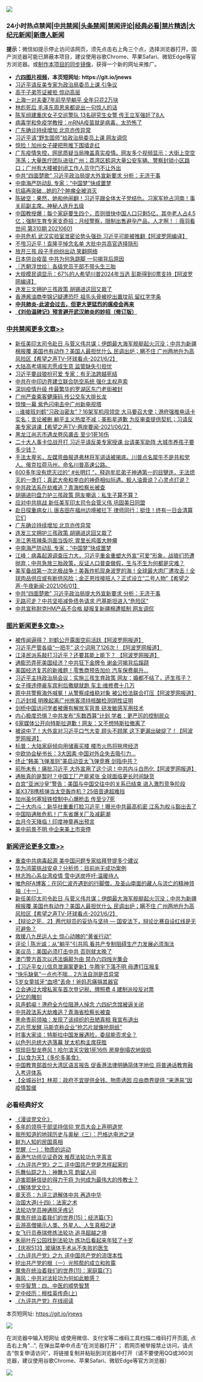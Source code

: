 ![](https://raw.githubusercontent.com/fqnews/bnews/master/64photo/fqnews-qr.jpg)

<div id="tt">
<h3>24小时热点禁闻|<a href="#%E4%B8%AD%E5%85%B1%E7%A6%81%E9%97%BB%E6%9B%B4%E5%A4%9A%E6%96%87%E7%AB%A0">中共禁闻</a>|<a href="#%E5%9B%BE%E7%89%87%E6%96%B0%E9%97%BB%E6%9B%B4%E5%A4%9A%E6%96%87%E7%AB%A0">头条禁闻</a>|<a href="#%E6%96%B0%E9%97%BB%E8%AF%84%E8%AE%BA%E6%9B%B4%E5%A4%9A%E6%96%87%E7%AB%A0">禁闻评论|<a href="#%E5%BF%85%E7%9C%8B%E7%BB%8F%E5%85%B8%E5%A5%BD%E6%96%87">经典必看|<a href="/video.md#%E7%A6%81%E7%89%87%E7%B2%BE%E9%80%89">禁片精选</a>|<a href="https://github.com/fqnews/djy/blob/master/gb/nf1351518.md#1">大纪元新闻</a>|<a href="https://github.com/fqnews/ntdtv/blob/master/gb/prog204.md#1">新唐人新闻</a></h3>
<div><b>提示：</b>微信如提示停止访问该网页，须先点击右上角三个点，选择浏览器打开。国产浏览器可能已屏蔽本项目，建议使用谷歌Chrome、苹果Safari、微软Edge等官方浏览器。或<a href="https://github.com/fqnews/bnews/blob/master/%E5%88%B6%E4%BD%9Cgit%E7%A6%81%E9%97%BB%E9%95%9C%E5%83%8F.md">制作本项目的同步镜像</a>，获得一个新的网址来推广。</div>
<ul>
<li><b><a href="http://d1.bdrive.tk/64.mp4" target="_blank">六四图片视频</a>，本页短网址: https://git.io/jnews</b></li>
<li><a href="/cbnews/20210602/1558303.md">习近平请反美专家为政治局委员上课 引争议</a></li>
<li><a href="/bannedvideo/20210602/1558710.md">高干子弟签证被拒  惊动高层</a></li>
<li><a href="/cbnews/20210602/1558270.md">上海一对夫妻7年前早早躺平 全年只花2万块</a></li>
<li><a href="/cnnews/20210602/1558324.md">林彪死后 毛泽东周恩来都说出一句惊人的话</a></li>
<li><a href="/cbnews/20210602/1558461.md">陈军组建重庆女子交巡警队 13名研究生女警 传王立军强奸了8人</a></li>
<li><a href="/comments/20210602/1558462.md">病毒学和免疫学教授：mRNA疫苗就是病毒，太恐怖了</a></li>
<li><a href="/cbnews/20210602/1558616.md">广东确诊持续增加 北京亦传异常</a></li>
<li><a href="/cnnews/20210602/1558489.md">习近平请“野生国师”给政治局委员上课 网友调侃</a></li>
<li><a href="/cnnews/20210602/1558323.md">惊险！加州女子硬把熊推下围墙走红</a></li>
<li><a href="/bannedvideo/20210602/1558726.md">广东疫情失控，网民质疑当局掩盖真实疫情。网友多个视频显示：大街上空空荡荡；大量医疗团队进驻广州；荔湾区鹤洞大量公安车辆、警察封锁小区路口；广州有大楼被封闭工作人员守门不让外出</a></li>
<li><a href="/cbnews/20210602/1558535.md">中共“四面楚歌” 习近平政治局提大外宣新要求 分析：无济于事</a></li>
<li><a href="/cbnews/20210602/1558544.md">中南海严防动乱 专家：“中国梦”快成噩梦</a></li>
<li><a href="/cnnews/20210602/1558286.md">抗癌再突破…她的7个肿瘤全被消灭</a></li>
<li><a href="/bannedvideo/20210602/1558721.md">陈破空：果然，她和他闹翻！习近平跟全体太子党结仇。习家军抢占河南！事关前副主席。神秘人连升五级</a></li>
<li><a href="/bannedvideo/20210602/1558538.md">中国教授爆：每个家庭要生四个，否则很快中国人口只剩5亿，其中老人占4.5亿；强制生育专家支奇招：月经警察，限制出售避孕产品，人才啊！｜薇羽看世间 第310期 20210601</a></li>
<li><a href="/worldnews/20210602/1558617.md">中共危机 武汉实验室泄密论势头强劲 习近平可能被推翻【阿波罗网编译】</a></li>
<li><a href="/comments/20210602/1558247.md">不甩习近平！袁隆平悼念名单 大批中共高官选择隐形</a></li>
<li><a href="/cbnews/20210602/1558439.md">放开三孩 段子手纷纷出动 笑翻网络</a></li>
<li><a href="/cnnews/20210602/1558346.md">日本供台疫苗 中共为何急跳脚 一句揭背后原因</a></li>
<li><a href="/ssgc/20210602/1558454.md">〖兲朝浮世绘〗各级党员干部不带头生三胎</a></li>
<li><a href="/cnnews/20210602/1558678.md">大规模民调显示：67%的人希望川普2024年当选 彭斯得到0票支持【阿波罗网编译】</a></li>
<li><a href="/cbnews/20210602/1558581.md">连发三文拥护三孩政策 胡锡进这回又栽了</a></li>
<li><a href="/cnnews/20210602/1558325.md">香港酱油商李锦记疑遭恐吓 祖先头骨被挖出置坟前 留红字字条</a></li>
<li><b><a href="/comments/20200211/1275071.md" target="_blank">中共肺炎-此波会过去，但更大更猛烈的瘟疫会再来</a></b></li>
<li><b><a href="/comments/20200207/1272816.md" target="_blank">《刘伯温碑记》预言避开武汉肺炎的妙招（修订版）</a></b></li>
</ul>
</div>

<div class="catlist">
<h3><a href="/cbnews/" target="_blank">中共禁闻</a><span><a href="/cbnews/" target="_blank" rel="nofollow">更多文章>></a></span></h3>
<ul>
<li><a href="/comments/20210603/1558933.md" target="_blank">新任美印太司令赴日 与菅义伟共谋；伊朗最大海军舰艇起火沉没；中共为新疆棉报覆 美国也有动作？美国人最担忧什么 民调出炉；瞒不住 广州两地升为高风险区【希望之声TV-环球看点-2021/6/2】</a></li>
<li><a href="/cbnews/20210602/1558883.md" target="_blank">大陆高考填报志愿成生意 监管缺失引担忧</a></li>
<li><a href="/cbnews/20210602/1558871.md" target="_blank">习近平要战狼扮可爱 专家：有无法跨越死结</a></li>
<li><a href="/cbnews/20210602/1558870.md" target="_blank">中共在中印边界建立联合防空系统 强化主权声索</a></li>
<li><a href="/cbnews/20210602/1558869.md" target="_blank">深圳疫情升级 传最繁华的罗湖区东门老街被封</a></li>
<li><a href="/cbnews/20210602/1558843.md" target="_blank">广州严查乘客健康码 传公交车大排长龙</a></li>
<li><a href="/cbnews/20210602/1558842.md" target="_blank">惊悚一幕 紫色闪电击中广州新电视塔</a></li>
<li><a href="/comments/20210602/1558767.md" target="_blank">💥谁接班刘鹤“习政治密友”？16架军机闯领空 大马要召大使；港府强推电话卡实名；言论被删 躺平主义热度不减；美影星道歉 为反审查提供契机；习请反美专家讲课【希望之声TV-两岸要闻-2021/06/2】</a></li>
<li><a href="/cbnews/20210602/1558751.md" target="_blank">黑龙江尚志市遇龙卷风袭击 至少1死16伤</a></li>
<li><a href="/cbnews/20210602/1558714.md" target="_blank">二十大人事卡位战开打 习近平请反美专家授课 台请美军助阵 大城市养孩子要多少钱？</a></li>
<li><a href="/comments/20210602/1558713.md" target="_blank">手法太卑劣，左媒弯曲报道弗林将军讲话被揭底。川普点名犀牛不是共和党人。俄克拉荷马州，命名川普高速公路。</a></li>
<li><a href="/comments/20210602/1558687.md" target="_blank">600多年没有熄灭过的“ #长明灯 ”，释迦牟尼弟子神通第一的目犍连，无法熄灭的一盏灯；真武大帝和李白的神奇相似际遇。鲛人油膏说？心灵点灯说？</a></li>
<li><a href="/cbnews/20210602/1558676.md" target="_blank">中共政法系在劫难逃？青海检察长被查</a></li>
<li><a href="/cbnews/20210602/1558675.md" target="_blank">胡锡进叼盘力护三孩政策 网友嘲讽：私生子算不算？</a></li>
<li><a href="/cbnews/20210602/1558662.md" target="_blank">应对中共挑战 新任美军印太司令会菅义伟 巩固美日同盟</a></li>
<li><a href="/cbnews/20210602/1558661.md" target="_blank">赴日探重病女儿 唐吉田在福州边境被拦下 律师同行：挺住！终有一日会清算它们</a></li>
<li><a href="/cbnews/20210602/1558616.md" target="_blank">广东确诊持续增加 北京亦传异常</a></li>
<li><a href="/cbnews/20210602/1558581.md" target="_blank">连发三文拥护三孩政策 胡锡进这回又栽了</a></li>
<li><a href="/cbnews/20210602/1558580.md" target="_blank">浙江男孩辣条泡面当饭吃 胃里长鸡蛋大肿瘤</a></li>
<li><a href="/cbnews/20210602/1558544.md" target="_blank">中南海严防动乱 专家：“中国梦”快成噩梦</a></li>
<li><a href="/cbnews/20210602/1558543.md" target="_blank">江峰：病毒起源调查压力大，习近平重金重塑大外宣“可爱”形象，战狼们恐遭抛弃；中共急放三胎政策，反证人口普查做假，生与不生为何都是灾难？</a></li>
<li><a href="/comments/20210602/1558542.md" target="_blank">美军备战第一次北极战争！美轰炸机现身波罗的海！全球最大肉厂遭攻击！全球肉品供应或有断供风险；金正恩找接班人？正式设立“二号人物”【希望之声-午夜新闻-2021/06/01】</a></li>
<li><a href="/cbnews/20210602/1558535.md" target="_blank">中共“四面楚歌” 习近平政治局提大外宣新要求 分析：无济于事</a></li>
<li><a href="/cbnews/20210602/1558518.md" target="_blank">无路可走？中共坚拒减免债务请求 巴基斯坦进入“危险区”</a></li>
<li><a href="/cbnews/20210602/1558485.md" target="_blank">中共宣称耐克HM产品不合格 疑报复新疆棉遭抵制 网友调侃</a></li>

</ul>
</div>
<div class="catlist">
<h3><a href="/topimagenews/" target="_blank">图片新闻</a><span><a href="/topimagenews/" target="_blank" rel="nofollow">更多文章>></a></span></h3>
<ul>
<li><a href="/topimagenews/20210602/1558626.md" target="_blank">被传闻逼得？ 刘鹤公开露面空前活跃【阿波罗网报道】</a></li>
<li><a href="/topimagenews/20210602/1558579.md" target="_blank">习近平严管各级“一把手” 这个词用了126次！【阿波罗网报道】</a></li>
<li><a href="/topimagenews/20210601/1557942.md" target="_blank">江泽民派系敲打习近平？还要其能上能下？ 【阿波罗网报道】</a></li>
<li><a href="/topimagenews/20210601/1557763.md" target="_blank">通膨恐弄死美国经济？中共狂下金牌令 谢金河揭背后蹊跷</a></li>
<li><a href="/topimagenews/20210601/1557490.md" target="_blank">美国经济复苏的新难题！零售商预告加价 汽车保费飙升…</a></li>
<li><a href="/topimagenews/20210531/1557253.md" target="_blank">习近平主持政治局会议：实施三孩生育政策 网友：婚都不结了，还生孩子？</a></li>
<li><a href="/topimagenews/20210531/1557216.md" target="_blank">女子撞违停豪车宾利后撒腿就跑 车主:维修费十几万</a></li>
<li><a href="/topimagenews/20210531/1557014.md" target="_blank">原中共警察海外喊冤！从警察成维稳对象 被公检法联合打压【阿波罗网报道】</a></li>
<li><a href="/topimagenews/20210531/1556882.md" target="_blank">几近封城 明晚起离广州旅客须持核酸检测阴性证明</a></li>
<li><a href="/topimagenews/20210531/1556881.md" target="_blank">剑桥中国访问学者被爆有解放军背景 研发敏感军用技术</a></li>
<li><a href="/topimagenews/20210530/1556364.md" target="_blank">内心极度恐惧？中共发布“东数西算”计划 学者：更严厉的控制民众</a></li>
<li><a href="/topimagenews/20210529/1556157.md" target="_blank">6家媒体公开向特斯拉道歉！网友：又不想特斯拉撤离了</a></li>
<li><a href="/topimagenews/20210529/1556099.md" target="_blank">被说中了！大外宣对习近平口气大变 顾头不顾尾 这下更漏出破绽了！【阿波罗网报道】</a></li>
<li><a href="/topimagenews/20210529/1555930.md" target="_blank">标普：大陆家庭倾向用储蓄买楼 楼市火热将拖垮经济</a></li>
<li><a href="/topimagenews/20210529/1555876.md" target="_blank">中欧协会秘书长：3大因素 中国对外企失去吸引力…</a></li>
<li><a href="/topimagenews/20210529/1555852.md" target="_blank">终止“韩美飞弹准则”美启动亚太飞弹竞赛 剑指中共？</a></li>
<li><a href="/topimagenews/20210528/1555477.md" target="_blank">前所未有！痛批习近平 大外宣用了这个词！中共内斗白热化【阿波罗网报道】</a></li>
<li><a href="/topimagenews/20210528/1555148.md" target="_blank">通胀真的是暂时？中国工厂产能紧张 全球面临更长时间缺货</a></li>
<li><a href="/topimagenews/20210527/1554774.md" target="_blank">白宫“亚洲沙皇”警告：美国与中国交往中的关系已结束 进入激烈竞争阶段</a></li>
<li><a href="/topimagenews/20210527/1554539.md" target="_blank">美X37B携核弹当太空轰炸机？25倍音速超难挡</a></li>
<li><a href="/topimagenews/20210527/1554450.md" target="_blank">加州圣何塞轻铁控制中心爆枪击 传至少7死</a></li>
<li><a href="/topimagenews/20210526/1554119.md" target="_blank">二十大内斗：新华社重重打脸习近平！曝光中共最高机密 江系为权斗豁出去了</a></li>
<li><a href="/topimagenews/20210526/1554065.md" target="_blank">中国陷通胀危机！广东省爆关厂及减薪潮</a></li>
<li><a href="/topimagenews/20210526/1554015.md" target="_blank">血月今天降临！印度神童再出预言</a></li>
<li><a href="/topimagenews/20210526/1553823.md" target="_blank">美中前景不明 中企来美上市突停</a></li>

</ul>
</div>
<div class="catlist">
<h3><a href="/comments/" target="_blank">新闻评论</a><span><a href="/comments/" target="_blank" rel="nofollow">更多文章>></a></span></h3>
<ul>
<li><a href="/comments/20210603/1558944.md" target="_blank">重查中共病毒起源 美中国问题专家给拜登提多个建议</a></li>
<li><a href="/comments/20210603/1558943.md" target="_blank">华为鸿蒙挑战安卓？分析师：目前尚无成功案例</a></li>
<li><a href="/comments/20210603/1558942.md" target="_blank">林志玲心系台湾疫情 雪中送炭呼吁:温暖待人</a></li>
<li><a href="/comments/20210603/1558936.md" target="_blank">唯色RFA博客：在冈仁波齐遇到的行脚僧，及圣山南面的藏人与流亡的精神领袖（十一）</a></li>
<li><a href="/comments/20210603/1558933.md" target="_blank">新任美印太司令赴日 与菅义伟共谋；伊朗最大海军舰艇起火沉没；中共为新疆棉报覆 美国也有动作？美国人最担忧什么 民调出炉；瞒不住 广州两地升为高风险区【希望之声TV-环球看点-2021/6/2】</a></li>
<li><a href="/comments/20210603/1558931.md" target="_blank">【辩论之死．2】两代辩员的妥协与坚持 — 国安法下，辩论比赛自设红线是无可避免？</a></li>
<li><a href="/comments/20210603/1558923.md" target="_blank">救援八九民运人士 惊心动魄的“黄雀行动”</a></li>
<li><a href="/comments/20210603/1558922.md" target="_blank">评论 | 陈光诚：从“躺平”引共鸣 看共产专制阻碍生产力发展必须淘汰</a></li>
<li><a href="/comments/20210603/1558914.md" target="_blank">美议员：美国必须打击中共 否则就太晚了</a></li>
<li><a href="/comments/20210603/1558909.md" target="_blank">澳门警方首次以违法煽颠为由 禁办六四烛光集会</a></li>
<li><a href="/comments/20210603/1558908.md" target="_blank">【习近平女儿信息泄漏案更新】牛腾宇下落不明 母遭打压报复</a></li>
<li><a href="/comments/20210603/1558903.md" target="_blank">“快乐缺氧”一点也不喘… 2方法自测是否异常</a></li>
<li><a href="/comments/20210603/1558902.md" target="_blank">5岁女童拔牙“血喷”丢命！爸妈忍痛捐其器官</a></li>
<li><a href="/comments/20210603/1558886.md" target="_blank">立会通过大增私家车首次登记税、牌照费 4 建制派投反对票</a></li>
<li><a href="/comments/20210603/1558885.md" target="_blank">记忆的雕刻</a></li>
<li><a href="/comments/20210603/1558884.md" target="_blank">风声鹤唳！港府全方位阻港人悼念 六四纪念馆被逼关闭</a></li>
<li><a href="/comments/20210602/1558880.md" target="_blank">中共政法系大劫难逃？青海省检察长被查</a></li>
<li><a href="/comments/20210602/1558879.md" target="_blank">黑命贵前领袖：发现了该组织的丑陋真相 我宣布退出</a></li>
<li><a href="/comments/20210602/1558878.md" target="_blank">芯片荒发酵 马斯克称企业“抢芯片就像抢厕纸”</a></li>
<li><a href="/comments/20210602/1558877.md" target="_blank">时事大家谈：特斯拉中国发展遇险，委屈能否求全？</a></li>
<li><a href="/comments/20210602/1558852.md" target="_blank">以色列总统大选落幕 犹太机构主席获胜</a></li>
<li><a href="/comments/20210602/1558851.md" target="_blank">惊现巨型龙卷风！哈尔滨天灾致1死16伤 房屋倒塌农地毁损</a></li>
<li><a href="/comments/20210602/1558850.md" target="_blank">【以食为天】《多伦多美食》</a></li>
<li><a href="/comments/20210602/1558804.md" target="_blank">中国教育部首份大湾区语言报告 促香港法律明确简体字地位 将普通话教育融入考评体系</a></li>
<li><a href="/comments/20210602/1558803.md" target="_blank">【全城谷针】林郑：政府不宜提供金钱、物质诱因 应由商界提供 “来港易”因疫情暂缓</a></li>

</ul>
</div>

<div class="catlist">
<h3>必看经典好文</h3>
<ul>
<li><a href="/comments/20200521/783167.md" target="_blank">《漫谈党文化》</a></li>
<li><a href="/comments/20210307/1500218.md" target="_blank">多年的领导干部坚持信仰 党员大会上声明退党</a></li>
<li><a href="/tculture/xiulian/20170726/797589.md" target="_blank">我所知道的地球历史与奥秘（三）：巴格达电池之谜</a></li>
<li><a href="/comments/20200926/1403589.md" target="_blank">鲜为人知的民国真相</a></li>
<li><a href="/comments/20200810/1377609.md" target="_blank">觉醒（一）：物质的运动</a></li>
<li><a href="/comments/20200517/1330064.md" target="_blank">香港气功师见证奇效 推荐法轮功九字真言</a></li>
<li><a href="/bookonline/20131116/201055.md" target="_blank">《九评共产党》之二 评中国共产党是怎样起家的</a></li>
<li><a href="/tculture/20170718/793528.md" target="_blank">乐舞仙踪之九：神舞九穹 韵留人间</a></li>
<li><a href="/comments/20200622/1346846.md" target="_blank">迫害耶稣信徒的得力干将  为何成为最伟大的传教士？</a></li>
<li><a href="/bookwiki/20130610/138400.md" target="_blank">《解体党文化》</a></li>
<li><a href="/comments/20131119/1029445.md" target="_blank">章天亮：九评三退解体中共 再造中华</a></li>
<li><a href="/cbnews/20180320/916962.md" target="_blank">治国大道(十四)：法家之术</a></li>
<li><a href="/health/20170626/780263.md" target="_blank">法轮功学员神通除牙疼记</a></li>
<li><a href="/topimagenews/20180610/955499.md" target="_blank">魔鬼在统治着我们的世界(15)：经济篇(下)</a></li>
<li><a href="/comments/20200919/82684.md" target="_blank">云游高僧揭示人类、外星人、人生真相之谜</a></li>
<li><a href="/topimagenews/20210512/1544658.md" target="_blank">女飞行员泰瑞修炼法轮功 追寻超越之境</a></li>
<li><a href="/comments/20210216/1488271.md" target="_blank">朱丽叶在公园找到法轮功 炼功后看起来年轻了十岁</a></li>
<li><a href="/cbnews/20210526/1554325.md" target="_blank">【庆祝513】玻璃体手术从不失败的医生</a></li>
<li><a href="/bookonline/20131116/201045.md" target="_blank">《九评共产党》之九 评中国共产党的流氓本性</a></li>
<li><a href="/comments/20200629/1352460.md" target="_blank">挖出共产党的根（一）光照帮的成立和败露</a></li>
<li><a href="/topimagenews/20180530/950691.md" target="_blank">魔鬼在统治着我们的世界(11)：家庭篇(下)</a></li>
<li><a href="/comments/20191218/1228234.md" target="_blank">海风：中共对法轮功为何如此敏感？</a></li>
<li><a href="/comments/20200605/783247.md" target="_blank">中华智慧：四、中医的顺势智慧</a></li>
<li><a href="/tculture/xiulian/20151104/467495.md" target="_blank">定中经历：穆桂英传奇(上)</a></li>
<li><a href="/bookonline/20131116/201057.md" target="_blank">《九评共产党》在线阅读</a></li>

</ul>
</div>

本页短网址: https://git.io/jnews

![](https://raw.githubusercontent.com/fqnews/bnews/master/64photo/fqnews-qr.jpg)

在浏览器中输入短网址 或使用微信、支付宝等二维码工具扫描二维码打开页面, 点击右上角"...", 在弹出菜单中点击“在浏览器打开”； 若网页被举报禁止访问，请点击“恢复申请访问”，将链接复制并粘贴到浏览器中打开（请不要使用QQ或360浏览器，建议使用谷歌Chrome、苹果Safari、微软Edge等官方浏览器）

![](https://raw.githubusercontent.com/fqnews/bnews/master/64photo/wx.jpg)